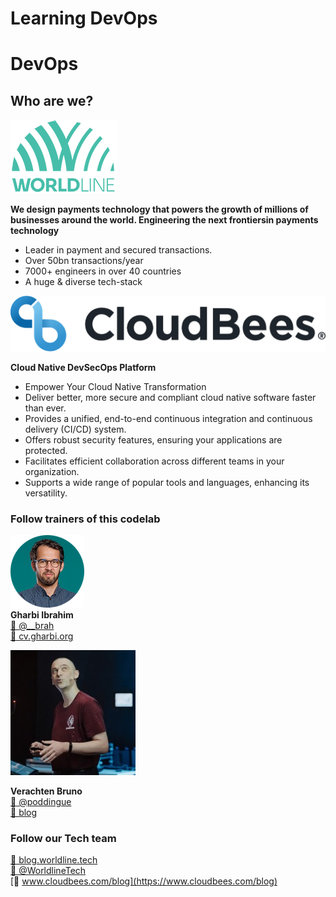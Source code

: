 # Learning DevOps

# DevOps 
## Who are we?

![avatar](docs/src/assets/images/logo_worldline.png)  

**We design payments technology that powers the growth of millions​ of businesses around the world. Engineering the next frontiers​ in payments technology​**  
* Leader in payment and secured transactions. ​ 
* Over 50bn transactions/year​
* 7000+ engineers​ in over 40 countries​
* A huge & diverse​ tech-stack


![avatar](docs/src/assets/images/cloudbees-logo.png)

**Cloud Native DevSecOps Platform​**

* Empower Your Cloud Native Transformation
* Deliver better, more secure and compliant cloud native software faster than ever.
* Provides a unified, end-to-end continuous integration and continuous delivery (CI/CD) system.
* Offers robust security features, ensuring your applications are protected.
* Facilitates efficient collaboration across different teams in your organization.
* Supports a wide range of popular tools and languages, enhancing its versatility.

### Follow trainers of this codelab

![avatar](docs/src/assets/images/avatar.png)  
**Gharbi Ibrahim**  
[🔗 @__brah​](https://twitter.com/__brah)  
[🔗 cv.gharbi.org](http://blog.worldline.tech)

![avatar](docs/src/assets/images/bruno-avatar.jpeg)

**Verachten Bruno**  
[🔗 @poddingue​](https://twitter.com/poddingue)  
[🔗 blog](http://bruno.verachten.fr)

### Follow our Tech team

[🔗 blog.worldline.tech](http://blog.worldline.tech)     
[🔗 @WorldlineTech​](https://twitter.com/worldlinetech)     
[🔗 www.cloudbees.com/blog​](https://www.cloudbees.com/blog)


